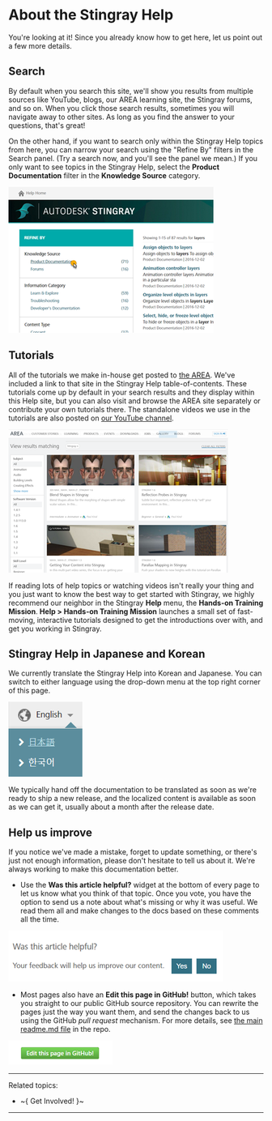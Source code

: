 # About the Stingray Help

You're looking at it! Since you already know how to get here, let us point out a few more details.

## Search

By default when you search this site, we'll show you results from multiple sources like YouTube, blogs, our AREA learning site, the Stingray forums, and so on. When you click those search results, sometimes you will navigate away to other sites. As long as you find the answer to your questions, that's great!

On the other hand, if you want to search only within the Stingray Help topics from here, you can narrow your search using the "Refine By" filters in the Search panel. (Try a search now, and you'll see the panel we mean.) If you only want to see topics in the Stingray Help, select the **Product Documentation** filter in the **Knowledge Source** category.

![](../images/narrow-search.png)

## Tutorials

All of the tutorials we make in-house get posted to [the AREA](http://area.autodesk.com/learning/stingray). We've included a link to that site in the Stingray Help table-of-contents. These tutorials come up by default in your search results and they display within this Help site, but you can also visit and browse the AREA site separately or contribute your own tutorials there. The standalone videos we use in the tutorials are also posted on [our YouTube channel](https://www.youtube.com/user/autodeskgameshowtos).

![](../images/area.png)

If reading lots of help topics or watching videos isn't really your thing and you just want to know the best way to get started with Stingray, we highly recommend our neighbor in the Stingray **Help** menu, the **Hands-on Training Mission**. **Help > Hands-on Training Mission** launches a small set of fast-moving, interactive tutorials designed to get the introductions over with, and get you working in Stingray.

## Stingray Help in Japanese and Korean

We currently translate the Stingray Help into Korean and Japanese. You can switch to either language using the drop-down menu at the top right corner of this page.

![](../images/lang-menu.png)

We typically hand off the documentation to be translated as soon as we're ready to ship a new release, and the localized content is available as soon as we can get it, usually about a month after the release date.

## Help us improve

If you notice we've made a mistake, forget to update something, or there's just not enough information, please don't hesitate to tell us about it. We're always working to make this documentation better.

- Use the **Was this article helpful?** widget at the bottom of every page to let us know what you think of that topic. Once you vote, you have the option to send us a note about what's missing or why it was useful. We read them all and make changes to the docs based on these comments all the time.

![](../images/helpful.png)

-	Most pages also have an **Edit this page in GitHub!** button, which takes you straight to our public GitHub source repository. You can rewrite the pages just the way you want them, and send the changes back to us using the GitHub *pull request* mechanism. For more details, see [the main readme.md file](https://github.com/AutodeskGames/stingray-docs/) in the repo.

![](../images/edit-page-github.png)

---
Related topics:

- ~{ Get Involved! }~

---
